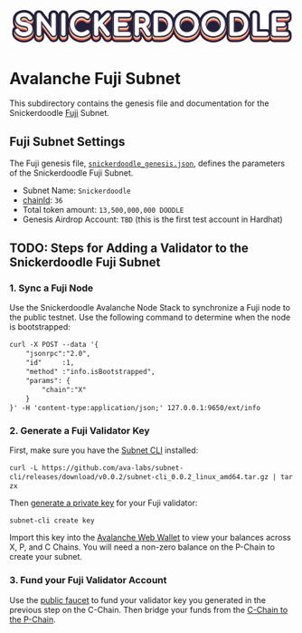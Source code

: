 ![Snickerdoodle](https://github.com/SnickerdoodleLabs/Snickerdoodle-Theme-Light/blob/main/snickerdoodle_horizontal_notab.png?raw=true)

# Avalanche Fuji Subnet

This subdirectory contains the genesis file and documentation for the Snickerdoodle 
[Fuji](https://docs.avax.network/quickstart/fuji-workflow) Subnet. 

## Fuji Subnet Settings

The Fuji genesis file, [`snickerdoodle_genesis.json`](/packages/subnets/fuji/snickerdoodle_genesis.json), defines the parameters of the Snickerdoodle Fuji Subnet.

- Subnet Name: `Snickerdoodle`
- [chainId](https://chainlist.org/): `36`
- Total token amount: `13,500,000,000 DOODLE` 
- Genesis Airdrop Account: `TBD` (this is the first test account in Hardhat)


## TODO: Steps for Adding a Validator to the Snickerdoodle Fuji Subnet

### 1. Sync a Fuji Node

Use the Snickerdoodle Avalanche Node Stack to synchronize a Fuji node to the public testnet. Use the following command
to determine when the node is bootstrapped:

```shell
curl -X POST --data '{
    "jsonrpc":"2.0",
    "id"     :1,
    "method" :"info.isBootstrapped",
    "params": {
        "chain":"X"
    }
}' -H 'content-type:application/json;' 127.0.0.1:9650/ext/info
```

### 2. Generate a Fuji Validator Key

First, make sure you have the [Subnet CLI](https://github.com/ava-labs/subnet-cli) installed:

```shell
curl -L https://github.com/ava-labs/subnet-cli/releases/download/v0.0.2/subnet-cli_0.0.2_linux_amd64.tar.gz | tar zx
```

Then [generate a private key](https://docs.avax.network/subnets/create-a-fuji-subnet#private-key) for your Fuji validator:

```shell
subnet-cli create key
```

Import this key into the [Avalanche Web Wallet](https://wallet.avax.network/) to view your balances across X, P, and C Chains. 
You will need a non-zero balance on the P-Chain to create your subnet. 

### 3. Fund your Fuji Validator Account

Use the [public faucet](https://faucet.avax.network/) to fund your validator key you generated in the previous step on the C-Chain. 
Then bridge your funds from the [C-Chain to the P-Chain](https://docs.avax.network/quickstart/cross-chain-transfers#example-code).